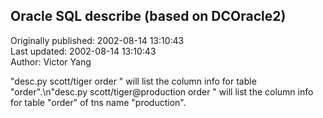 ## Oracle SQL describe (based on DCOracle2)  
Originally published: 2002-08-14 13:10:43  
Last updated: 2002-08-14 13:10:43  
Author: Victor Yang  
  
"desc.py scott/tiger order " will list the column info for table "order".\n"desc.py scott/tiger@production order " will list the column info for table "order" of tns name "production".